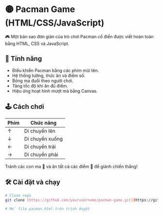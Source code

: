 # 🟡 Pacman Game (HTML/CSS/JavaScript)

🎮 Một bản sao đơn giản của trò chơi Pacman cổ điển được viết hoàn toàn bằng HTML, CSS và JavaScript.

## 🧠 Tính năng

- Điều khiển Pacman bằng các phím mũi tên.
- Hệ thống tường, thức ăn và điểm số.
- Bóng ma đuổi theo người chơi.
- Tăng tốc độ khi ăn đủ điểm.
- Hiệu ứng hoạt hình mượt mà bằng Canvas.

## 🕹️ Cách chơi

| Phím | Chức năng       |
|------|-----------------|
| ↑    | Di chuyển lên    |
| ↓    | Di chuyển xuống |
| ←    | Di chuyển trái  |
| →    | Di chuyển phải  |

Tránh các con ma 👻 và ăn tất cả các điểm 🍒 để giành chiến thắng!

## 🛠️ Cài đặt và chạy

```bash
# Clone repo
git clone [https://github.com/yourusername/pacman-game.git](https://github.com/23172c43/pacman_gameboy)

# Mở file pacman.html trên trình duyệt
